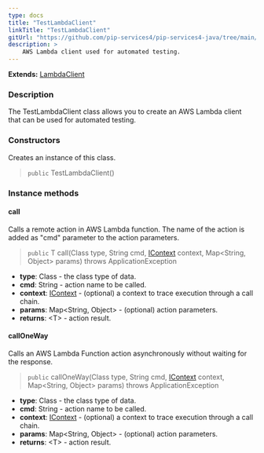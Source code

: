 ```yaml
---
type: docs
title: "TestLambdaClient"
linkTitle: "TestLambdaClient"
gitUrl: "https://github.com/pip-services4/pip-services4-java/tree/main/pip-services4-aws-java"
description: >
    AWS Lambda client used for automated testing.
---
```


**Extends:** [LambdaClient](../../clients/lambda_client)

### Description
The TestLambdaClient class allows you to create an AWS Lambda client that can be used for automated testing.

### Constructors
Creates an instance of this class.  

> `public` TestLambdaClient()

### Instance methods

#### call
Calls a remote action in AWS Lambda function.
The name of the action is added as "cmd" parameter
to the action parameters. 

> `public` <T> T call(Class<T> type, String cmd, [IContext](../../../components/context/icontext) context, Map<String, Object> params)
            throws ApplicationException

- **type**: Class<T> - the class type of data.
- **cmd**: String - action name to be called.
- **context**: [IContext](../../../components/context/icontext) - (optional) a context to trace execution through a call chain.
- **params**: Map<String, Object> - (optional) action parameters.
- **returns**: \<T\> - action result.

#### callOneWay
Calls an AWS Lambda Function action asynchronously without waiting for the response.

> `public` callOneWay(Class<T> type, String cmd, [IContext](../../../components/context/icontext) context, Map<String, Object> params)
            throws ApplicationException

- **type**: Class<T> - the class type of data.
- **cmd**: String - action name to be called.
- **context**: [IContext](../../../components/context/icontext) - (optional) a context to trace execution through a call chain.
- **params**: Map<String, Object> - (optional) action parameters.
- **returns**: \<T\> - action result.
